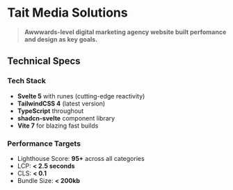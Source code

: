 # Tait Media Solutions

> **Awwwards-level digital marketing agency website built perfomance and design as key goals.**


## Technical Specs

### Tech Stack
- **Svelte 5** with runes (cutting-edge reactivity)
- **TailwindCSS 4** (latest version)
- **TypeScript** throughout
- **shadcn-svelte** component library
- **Vite 7** for blazing fast builds

### Performance Targets

- Lighthouse Score: **95+** across all categories
- LCP: **< 2.5 seconds**
- CLS: **< 0.1**
- Bundle Size: **< 200kb**

